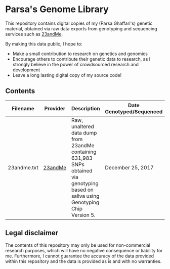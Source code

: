 # Parsa's Genome Library

This repository contains digital copies of my (Parsa Ghaffari's) genetic material, obtained via raw data exports from genotyping and sequencing services such as [23andMe](https://23andme.com/). 

By making this data public, I hope to: 

- Make a small contribution to research on genetics and genomics
- Encourage others to contribute their genetic data to research, as I strongly believe in the power of crowdsourced research and development
- Leave a long lasting digital copy of my source code!

## Contents


| Filename    | Provider                        | Description                                                  | Date Genotyped/Sequenced |
| ----------- | ------------------------------- | ------------------------------------------------------------ | ------------------------ |
| 23andme.txt | [23andMe](https://23andme.com/) | Raw, unaltered data dump from 23andMe containing 631,983 SNPs obtained via genotyping based on saliva using Genotyping Chip Version 5. | December 25, 2017        |


## Legal disclaimer

The contents of this repository may only be used for non-commercial research purposes, which will have no negative consequence or liability for me. Furthermore, I cannot guarantee the accuracy of the data provided within this repository and the data is provided as is and with no warranties.
